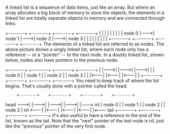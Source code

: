 A linked list is a sequence of data items, just like an array. But where an array allocates a big block of memory to store the objects, the elements in a linked list are totally separate objects in memory and are connected through links:

+--------+    +--------+    +--------+    +--------+
|        |    |        |    |        |    |        |
| node 0 |--->| node 1 |--->| node 2 |--->| node 3 |
|        |    |        |    |        |    |        |
+--------+    +--------+    +--------+    +--------+
The elements of a linked list are referred to as nodes. The above picture shows a singly linked list, where each node only has a reference -- or a "pointer" -- to the next node. In a doubly linked list, shown below, nodes also have pointers to the previous node:

+--------+    +--------+    +--------+    +--------+
|        |--->|        |--->|        |--->|        |
| node 0 |    | node 1 |    | node 2 |    | node 3 |
|        |<---|        |<---|        |<---|        |
+--------+    +--------+    +--------+    +--------+
You need to keep track of where the list begins. That's usually done with a pointer called the head:

         +--------+    +--------+    +--------+    +--------+
head --->|        |--->|        |--->|        |--->|        |---> nil
         | node 0 |    | node 1 |    | node 2 |    | node 3 |
 nil <---|        |<---|        |<---|        |<---|        |<--- tail
         +--------+    +--------+    +--------+    +--------+
It's also useful to have a reference to the end of the list, known as the tail. Note that the "next" pointer of the last node is nil, just like the "previous" pointer of the very first node.